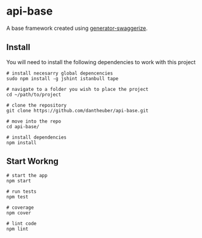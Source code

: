 # api-base

A base framework created using [generator-swaggerize](https://github.com/krakenjs/generator-swaggerize).


## Install
You will need to install the following dependencies to work with this project

```shell
# install necesarry global depencencies
sudo npm install -g jshint istanbull tape

# navigate to a folder you wish to place the project
cd ~/path/to/project

# clone the repository
git clone https://github.com/dantheuber/api-base.git

# move into the repo
cd api-base/

# install dependencies
npm install
```


## Start Workng
```shell
# start the app
npm start

# run tests
npm test

# coverage
npm cover

# lint code
npm lint

```
